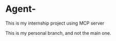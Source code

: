# Agent-

This is my internship project using MCP server

This is my personal branch, and not the main one.

